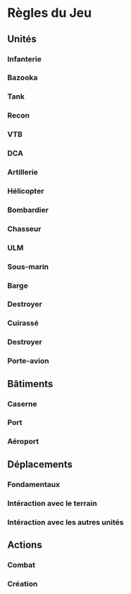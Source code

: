 Règles du Jeu
=============

Unités
------

### Infanterie

### Bazooka

### Tank

### Recon

### VTB

### DCA

### Artillerie

### Hélicopter

### Bombardier

### Chasseur

### ULM

### Sous-marin

### Barge

### Destroyer

### Cuirassé

### Destroyer

### Porte-avion

Bâtiments
---------

### Caserne 

### Port

### Aéroport

Déplacements
------------

### Fondamentaux

### Intéraction avec le terrain

### Intéraction avec les autres unités

Actions
-------

### Combat

### Création

